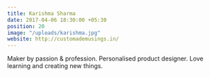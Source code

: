 ```yaml
---
title: Karishma Sharma
date: 2017-04-06 18:30:00 +05:30
position: 20
image: "/uploads/karishma.jpg"
website: http://customademusings.in/
---
```


Maker by passion & profession. Personalised product designer. Love learning and creating new things.
